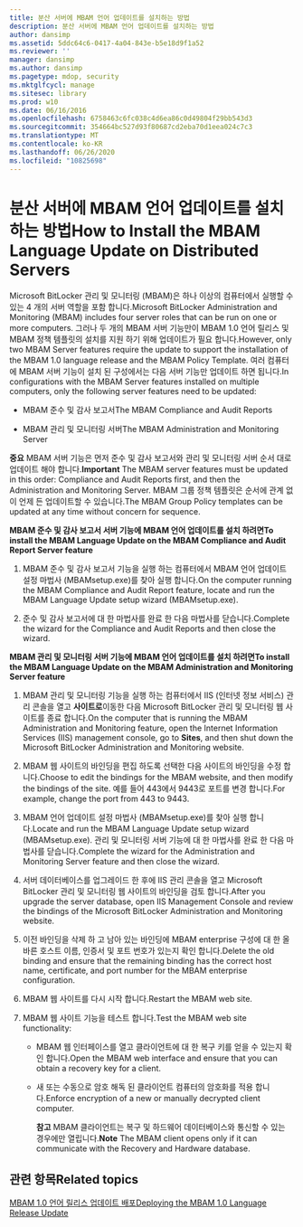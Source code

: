```yaml
---
title: 분산 서버에 MBAM 언어 업데이트를 설치하는 방법
description: 분산 서버에 MBAM 언어 업데이트를 설치하는 방법
author: dansimp
ms.assetid: 5ddc64c6-0417-4a04-843e-b5e18d9f1a52
ms.reviewer: ''
manager: dansimp
ms.author: dansimp
ms.pagetype: mdop, security
ms.mktglfcycl: manage
ms.sitesec: library
ms.prod: w10
ms.date: 06/16/2016
ms.openlocfilehash: 6758463c6fc038c4d6ea86c0d49804f29bb543d3
ms.sourcegitcommit: 354664bc527d93f80687cd2eba70d1eea024c7c3
ms.translationtype: MT
ms.contentlocale: ko-KR
ms.lasthandoff: 06/26/2020
ms.locfileid: "10825698"
---
```

# <span data-ttu-id="d0748-103">분산 서버에 MBAM 언어 업데이트를 설치하는 방법</span><span class="sxs-lookup"><span data-stu-id="d0748-103">How to Install the MBAM Language Update on Distributed Servers</span></span>


<span data-ttu-id="d0748-104">Microsoft BitLocker 관리 및 모니터링 (MBAM)은 하나 이상의 컴퓨터에서 실행할 수 있는 4 개의 서버 역할을 포함 합니다.</span><span class="sxs-lookup"><span data-stu-id="d0748-104">Microsoft BitLocker Administration and Monitoring (MBAM) includes four server roles that can be run on one or more computers.</span></span> <span data-ttu-id="d0748-105">그러나 두 개의 MBAM 서버 기능만이 MBAM 1.0 언어 릴리스 및 MBAM 정책 템플릿의 설치를 지원 하기 위해 업데이트가 필요 합니다.</span><span class="sxs-lookup"><span data-stu-id="d0748-105">However, only two MBAM Server features require the update to support the installation of the MBAM 1.0 language release and the MBAM Policy Template.</span></span> <span data-ttu-id="d0748-106">여러 컴퓨터에 MBAM 서버 기능이 설치 된 구성에서는 다음 서버 기능만 업데이트 하면 됩니다.</span><span class="sxs-lookup"><span data-stu-id="d0748-106">In configurations with the MBAM Server features installed on multiple computers, only the following server features need to be updated:</span></span>

-   <span data-ttu-id="d0748-107">MBAM 준수 및 감사 보고서</span><span class="sxs-lookup"><span data-stu-id="d0748-107">The MBAM Compliance and Audit Reports</span></span>

-   <span data-ttu-id="d0748-108">MBAM 관리 및 모니터링 서버</span><span class="sxs-lookup"><span data-stu-id="d0748-108">The MBAM Administration and Monitoring Server</span></span>

<span data-ttu-id="d0748-109">**중요**  MBAM 서버 기능은 먼저 준수 및 감사 보고서와 관리 및 모니터링 서버 순서 대로 업데이트 해야 합니다.</span><span class="sxs-lookup"><span data-stu-id="d0748-109">**Important** The MBAM server features must be updated in this order: Compliance and Audit Reports first, and then the Administration and Monitoring Server.</span></span> <span data-ttu-id="d0748-110">MBAM 그룹 정책 템플릿은 순서에 관계 없이 언제 든 업데이트할 수 있습니다.</span><span class="sxs-lookup"><span data-stu-id="d0748-110">The MBAM Group Policy templates can be updated at any time without concern for sequence.</span></span>

 

**<span data-ttu-id="d0748-111">MBAM 준수 및 감사 보고서 서버 기능에 MBAM 언어 업데이트를 설치 하려면</span><span class="sxs-lookup"><span data-stu-id="d0748-111">To install the MBAM Language Update on the MBAM Compliance and Audit Report Server feature</span></span>**

1.  <span data-ttu-id="d0748-112">MBAM 준수 및 감사 보고서 기능을 실행 하는 컴퓨터에서 MBAM 언어 업데이트 설정 마법사 (MBAMsetup.exe)를 찾아 실행 합니다.</span><span class="sxs-lookup"><span data-stu-id="d0748-112">On the computer running the MBAM Compliance and Audit Report feature, locate and run the MBAM Language Update setup wizard (MBAMsetup.exe).</span></span>

2.  <span data-ttu-id="d0748-113">준수 및 감사 보고서에 대 한 마법사를 완료 한 다음 마법사를 닫습니다.</span><span class="sxs-lookup"><span data-stu-id="d0748-113">Complete the wizard for the Compliance and Audit Reports and then close the wizard.</span></span>

**<span data-ttu-id="d0748-114">MBAM 관리 및 모니터링 서버 기능에 MBAM 언어 업데이트를 설치 하려면</span><span class="sxs-lookup"><span data-stu-id="d0748-114">To install the MBAM Language Update on the MBAM Administration and Monitoring Server feature</span></span>**

1.  <span data-ttu-id="d0748-115">MBAM 관리 및 모니터링 기능을 실행 하는 컴퓨터에서 IIS (인터넷 정보 서비스) 관리 콘솔을 열고 **사이트로**이동한 다음 Microsoft BitLocker 관리 및 모니터링 웹 사이트를 종료 합니다.</span><span class="sxs-lookup"><span data-stu-id="d0748-115">On the computer that is running the MBAM Administration and Monitoring feature, open the Internet Information Services (IIS) management console, go to **Sites**, and then shut down the Microsoft BitLocker Administration and Monitoring website.</span></span>

2.  <span data-ttu-id="d0748-116">MBAM 웹 사이트의 바인딩을 편집 하도록 선택한 다음 사이트의 바인딩을 수정 합니다.</span><span class="sxs-lookup"><span data-stu-id="d0748-116">Choose to edit the bindings for the MBAM website, and then modify the bindings of the site.</span></span> <span data-ttu-id="d0748-117">예를 들어 443에서 9443로 포트를 변경 합니다.</span><span class="sxs-lookup"><span data-stu-id="d0748-117">For example, change the port from 443 to 9443.</span></span>

3.  <span data-ttu-id="d0748-118">MBAM 언어 업데이트 설정 마법사 (MBAMsetup.exe)를 찾아 실행 합니다.</span><span class="sxs-lookup"><span data-stu-id="d0748-118">Locate and run the MBAM Language Update setup wizard (MBAMsetup.exe).</span></span> <span data-ttu-id="d0748-119">관리 및 모니터링 서버 기능에 대 한 마법사를 완료 한 다음 마법사를 닫습니다.</span><span class="sxs-lookup"><span data-stu-id="d0748-119">Complete the wizard for the Administration and Monitoring Server feature and then close the wizard.</span></span>

4.  <span data-ttu-id="d0748-120">서버 데이터베이스를 업그레이드 한 후에 IIS 관리 콘솔을 열고 Microsoft BitLocker 관리 및 모니터링 웹 사이트의 바인딩을 검토 합니다.</span><span class="sxs-lookup"><span data-stu-id="d0748-120">After you upgrade the server database, open IIS Management Console and review the bindings of the Microsoft BitLocker Administration and Monitoring website.</span></span>

5.  <span data-ttu-id="d0748-121">이전 바인딩을 삭제 하 고 남아 있는 바인딩에 MBAM enterprise 구성에 대 한 올바른 호스트 이름, 인증서 및 포트 번호가 있는지 확인 합니다.</span><span class="sxs-lookup"><span data-stu-id="d0748-121">Delete the old binding and ensure that the remaining binding has the correct host name, certificate, and port number for the MBAM enterprise configuration.</span></span>

6.  <span data-ttu-id="d0748-122">MBAM 웹 사이트를 다시 시작 합니다.</span><span class="sxs-lookup"><span data-stu-id="d0748-122">Restart the MBAM web site.</span></span>

7.  <span data-ttu-id="d0748-123">MBAM 웹 사이트 기능을 테스트 합니다.</span><span class="sxs-lookup"><span data-stu-id="d0748-123">Test the MBAM web site functionality:</span></span>

    -   <span data-ttu-id="d0748-124">MBAM 웹 인터페이스를 열고 클라이언트에 대 한 복구 키를 얻을 수 있는지 확인 합니다.</span><span class="sxs-lookup"><span data-stu-id="d0748-124">Open the MBAM web interface and ensure that you can obtain a recovery key for a client.</span></span>

    -   <span data-ttu-id="d0748-125">새 또는 수동으로 암호 해독 된 클라이언트 컴퓨터의 암호화를 적용 합니다.</span><span class="sxs-lookup"><span data-stu-id="d0748-125">Enforce encryption of a new or manually decrypted client computer.</span></span>

        <span data-ttu-id="d0748-126">**참고**  MBAM 클라이언트는 복구 및 하드웨어 데이터베이스와 통신할 수 있는 경우에만 열립니다.</span><span class="sxs-lookup"><span data-stu-id="d0748-126">**Note** The MBAM client opens only if it can communicate with the Recovery and Hardware database.</span></span>

         

## <span data-ttu-id="d0748-127">관련 항목</span><span class="sxs-lookup"><span data-stu-id="d0748-127">Related topics</span></span>


[<span data-ttu-id="d0748-128">MBAM 1.0 언어 릴리스 업데이트 배포</span><span class="sxs-lookup"><span data-stu-id="d0748-128">Deploying the MBAM 1.0 Language Release Update</span></span>](deploying-the-mbam-10-language-release-update.md)

 

 





